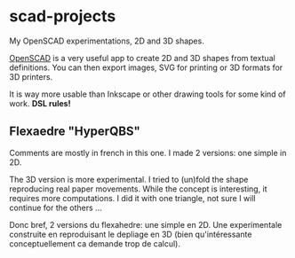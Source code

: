 # scad-projects
My OpenSCAD experimentations, 2D and 3D shapes.

[OpenSCAD](http://www.openscad.org/) is a very useful app to create 2D and 3D shapes from textual definitions. You can then export images, SVG for printing  or 3D formats for 3D printers.

It is way more usable than Inkscape or other drawing tools for some kind of work. **DSL rules!**


## Flexaedre "HyperQBS"

Comments are mostly in french in this one.
I made 2 versions: one simple in 2D.  

The 3D version is more experimental. I tried to (un)fold the shape reproducing real paper movements. While the concept is interesting, it requires more computations. I did it with one triangle, not sure I will continue for the others ...

Donc bref, 2 versions du flexahedre: une simple en 2D. Une experimentale construite en reproduisant le depliage en 3D (bien qu'intéressante conceptuellement ca demande trop de calcul). 

